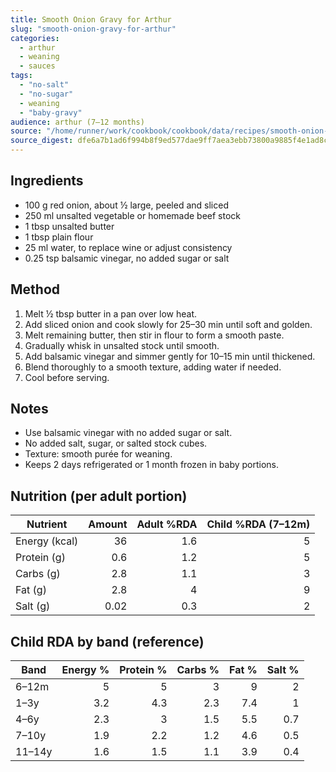 ```yaml
---
title: Smooth Onion Gravy for Arthur
slug: "smooth-onion-gravy-for-arthur"
categories:
  - arthur
  - weaning
  - sauces
tags:
  - "no-salt"
  - "no-sugar"
  - weaning
  - "baby-gravy"
audience: arthur (7–12 months)
source: "/home/runner/work/cookbook/cookbook/data/recipes/smooth-onion-gravy-for-arthur.json"
source_digest: dfe6a7b1ad6f994b8f9ed577dae9ff7aea3ebb73800a9885f4e1ad8ca02cd985
---
```


## Ingredients

- 100 g red onion, about ½ large, peeled and sliced
- 250 ml unsalted vegetable or homemade beef stock
- 1 tbsp unsalted butter
- 1 tbsp plain flour
- 25 ml water, to replace wine or adjust consistency
- 0.25 tsp balsamic vinegar, no added sugar or salt

## Method

1. Melt ½ tbsp butter in a pan over low heat.
2. Add sliced onion and cook slowly for 25–30 min until soft and golden.
3. Melt remaining butter, then stir in flour to form a smooth paste.
4. Gradually whisk in unsalted stock until smooth.
5. Add balsamic vinegar and simmer gently for 10–15 min until thickened.
6. Blend thoroughly to a smooth texture, adding water if needed.
7. Cool before serving.

## Notes

- Use balsamic vinegar with no added sugar or salt.
- No added salt, sugar, or salted stock cubes.
- Texture: smooth purée for weaning.
- Keeps 2 days refrigerated or 1 month frozen in baby portions.

## Nutrition (per adult portion)

| Nutrient | Amount | Adult %RDA | Child %RDA (7–12m) |
|---|---:|---:|---:|
| Energy (kcal) | 36 | 1.6 | 5 |
| Protein (g) | 0.6 | 1.2 | 5 |
| Carbs (g) | 2.8 | 1.1 | 3 |
| Fat (g) | 2.8 | 4 | 9 |
| Salt (g) | 0.02 | 0.3 | 2 |

## Child RDA by band (reference)

| Band | Energy % | Protein % | Carbs % | Fat % | Salt % |
|---|---:|---:|---:|---:|---:|
| 6–12m | 5 | 5 | 3 | 9 | 2 |
| 1–3y | 3.2 | 4.3 | 2.3 | 7.4 | 1 |
| 4–6y | 2.3 | 3 | 1.5 | 5.5 | 0.7 |
| 7–10y | 1.9 | 2.2 | 1.2 | 4.6 | 0.5 |
| 11–14y | 1.6 | 1.5 | 1.1 | 3.9 | 0.4 |
